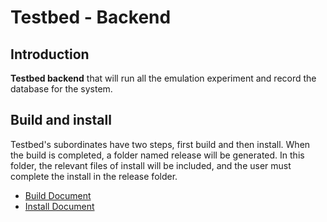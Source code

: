 # Testbed - Backend

## Introduction

**Testbed backend** that will run all the emulation experiment and record the database for the system.

## Build and install

Testbed's subordinates have two steps, first build and then install. When the build is completed, a folder named release will be generated. In this folder, the relevant files of install will be included, and the user must complete the install in the release folder.

* [Build Document](./BUILD.md)
* [Install Document](./INSTALL.md)
